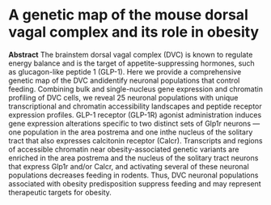 # A genetic map of the mouse dorsal vagal complex and its role in obesity

**Abstract**
The brainstem dorsal vagal complex (DVC) is known to regulate energy balance and is the target of appetite-suppressing hormones, such as glucagon-like peptide 1 (GLP-1). Here we provide a comprehensive genetic map of the DVC andidentify neuronal populations that control feeding. Combining bulk and single-nucleus gene expression and chromatin profiling of DVC cells, we reveal 25 neuronal populations with unique transcriptional and chromatin accessibility landscapes and peptide receptor expression profiles. GLP-1 receptor (GLP-1R) agonist administration induces gene expression alterations specific to two distinct sets of
Glp1r neurons — one population in the area postrema and one inthe nucleus of the solitary tract that also expresses calcitonin receptor (Calcr). Transcripts and regions of accessible chromatin near obesity-associated genetic variants are enriched in the area postrema and the nucleus of the solitary tract neurons that express Glp1r and/or Calcr, and activating several of these neuronal populations decreases feeding in rodents. Thus, DVC neuronal populations associated with obesity predisposition suppress feeding and may represent therapeutic targets for obesity.
